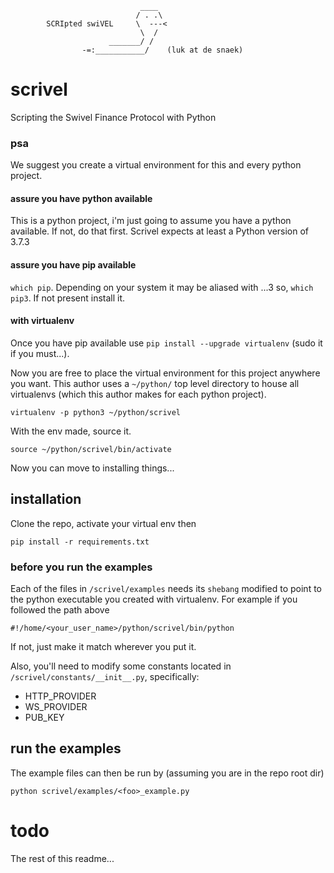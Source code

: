 ```
                             ____
                            / . .\
        SCRIpted swiVEL     \  ---<
                             \  /
                      _______/ /
                -=:___________/    (luk at de snaek)    
```

# scrivel
Scripting the Swivel Finance Protocol with Python

### psa
We suggest you create a virtual environment for this and every python project. 

#### assure you have python available
This is a python project, i'm just going to assume you have a python available. If not, do that first.
Scrivel expects at least a Python version of 3.7.3

#### assure you have pip available
`which pip`. Depending on your system it may be aliased with ...3 so, `which pip3`. If not present install it.

#### with virtualenv
Once you have pip available use `pip install --upgrade virtualenv` (sudo it if you must...).

Now you are free to place the virtual environment for this project anywhere you want. This author uses a `~/python/` top level directory
to house all virtualenvs (which this author makes for each python project).

    virtualenv -p python3 ~/python/scrivel

With the env made, source it.

    source ~/python/scrivel/bin/activate

Now you can move to installing things...

## installation
Clone the repo, activate your virtual env then

    pip install -r requirements.txt

### before you run the examples
Each of the files in `/scrivel/examples` needs its `shebang` modified to point to the python executable you created with virtualenv.
For example if you followed the path above
    
    #!/home/<your_user_name>/python/scrivel/bin/python

If not, just make it match wherever you put it.

Also, you'll need to modify some constants located in `/scrivel/constants/__init__.py`, specifically:

* HTTP_PROVIDER
* WS_PROVIDER
* PUB_KEY

## run the examples
The example files can then be run by (assuming you are in the repo root dir)

    python scrivel/examples/<foo>_example.py

# todo
The rest of this readme...
